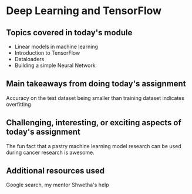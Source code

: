 # Deep Learning and TensorFlow

## Topics covered in today's module
* Linear models in machine learning
* Introduction to TensorFlow
* Dataloaders
* Building a simple Neural Network

## Main takeaways from doing today's assignment
Accuracy on the test dataset being smaller than training dataset indicates overfitting

## Challenging, interesting, or exciting aspects of today's assignment
The fun fact that a pastry machine learning model research can be used during cancer research is awesome. 

## Additional resources used 
Google search, my mentor Shwetha's help
